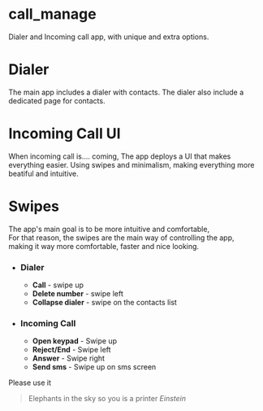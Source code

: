 # call_manage
Dialer and Incoming call app, with unique and extra options.

# Dialer
The main app includes a dialer with contacts.
The dialer also include a dedicated page for contacts.

# Incoming Call UI
When incoming call is.... coming, The app deploys a UI that makes everything easier.
Using swipes and minimalism, making everything more beatiful and intuitive.

# Swipes
The app's main goal is to be more intuitive and comfortable,  
For that reason, the swipes are the main way of controlling the app,  
making it way more comfortable, faster and nice looking.  
  * ### Dialer
    * __Call__            - swipe up  
    * __Delete number__   - swipe left  
    * __Collapse dialer__ - swipe on the contacts list  
  * ### Incoming Call
    * __Open keypad__     - Swipe up   
    * __Reject/End__      - Swipe left  
    * __Answer__          - Swipe right 
    * __Send sms__        - Swipe up on sms screen  
  
  
Please use it


> Elephants in the sky so you is a printer
_Einstein_
